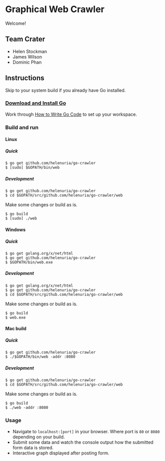 # Graphical Web Crawler 
Welcome!

## Team Crater 
* Helen Stockman
* James Wilson
* Dominic Phan

## Instructions
Skip to your system build if you already have Go installed. 

### [Download and Install Go][install]
Work through [How to Write Go Code][code] to set up your workspace. 

[install]: https://golang.org/doc/install
[code]: https://golang.org/doc/code.html

### Build and run

#### Linux 

##### Quick
```
$ go get github.com/helenuria/go-crawler
$ [sudo] $GOPATH/bin/web
```

##### Development
```
$ go get github.com/helenuria/go-crawler
$ cd $GOPATH/src/github.com/helenuria/go-crawler/web
```
Make some changes or build as is.
```
$ go build
$ [sudo] ./web
```

#### Windows

##### Quick
```
$ go get golang.org/x/net/html
$ go get github.com/helenuria/go-crawler
$ $GOPATH/bin/web.exe
```

##### Development 
```
$ go get golang.org/x/net/html
$ go get github.com/helenuria/go-crawler
$ cd $GOPATH/src/github.com/helenuria/go-crawler/web
```
Make some changes or build as is.
```
$ go build
$ web.exe
```

#### Mac build

##### Quick 
```
$ go get github.com/helenuria/go-crawler
$ ./$GOPATH/bin/web -addr :8080
```

##### Development
```
$ go get github.com/helenuria/go-crawler
$ cd $GOPATH/src/github.com/helenuria/go-crawler/web
```
Make some changes or build as is.
```
$ go build
$ ./web -addr :8080
```

### Usage 
* Navigate to `localhost:[port]` in your browser. Where port is `80` or `8080` depending on your build. 
* Submit some data and watch the console output how the submitted form data is stored.
* Interactive graph displayed after posting form.


